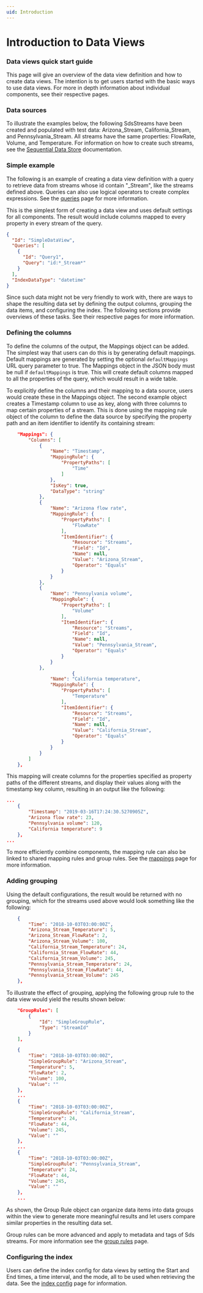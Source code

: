 ```yaml
---
uid: Introduction
---
```


# Introduction to Data Views

### Data views quick start guide

This page will give an overview of the data view definition and how to create data views. The intention is to get users started with the basic ways to use data views. For more in depth information about individual components, see their respective pages.

### Data sources

To illustrate the examples below, the following SdsStreams have been created and populated with test data: Arizona_Stream, California_Stream, and Pennsylvania_Stream. All streams have the same properties: FlowRate, Volume, and Temperature. For information on how to create such streams, see the [Sequential Data Store](xref:sds) documentation. 

### Simple example

The following is an example of creating a data view definition with a query to retrieve data from streams whose id contain "_Stream", like the streams defined above. Queries can also use logical operators to create complex expressions. See the [queries](xref:Queries) page for more information. 

This is the simplest form of creating a data view and uses default settings for all components. The result would include columns mapped to every property in every stream of the query.

```json
{
  "Id": "SimpleDataView",
  "Queries": [
    {
      "Id": "Query1",
      "Query": "id:*_Stream*"
    }
  ],
  "IndexDataType": "datetime"
}
```

Since such data might not be very friendly to work with, there are ways to shape the resulting data set by defining the output columns, grouping the data items, and configuring the index. The following sections provide overviews of these tasks. See their respective pages for more information.

### Defining the columns

To define the columns of the output, the Mappings object can be added. The simplest way that users can do this is by generating default mappings. Default mappings are generated by setting the optional `defaultMappings` URL query parameter to true. The Mappings object in the JSON body must be null if `defaultMappings` is true. This will create default
columns mapped to all the properties of the query, which would result in a wide table. 

To explicitly define the columns and their mapping to a data source, users would create these in the Mappings object. The second example  object creates a Timestamp column to use as key, along with three columns to map certain properties of a stream. This is done using the mapping rule object of the column to define the data source by specifying the property path and an item identifier to identify its containing stream:

```json
    "Mappings": {
        "Columns": [
            {
                "Name": "Timestamp",
                "MappingRule": {
                    "PropertyPaths": [
                        "Time"
                    ]
                },
                "IsKey": true,
                "DataType": "string"
            },
            {
                "Name": "Arizona flow rate",
                "MappingRule": {
                    "PropertyPaths": [
                        "FlowRate"
                    ],
                    "ItemIdentifier": {
                        "Resource": "Streams",
                        "Field": "Id",
                        "Name": null,
                        "Value": "Arizona_Stream",
                        "Operator": "Equals"
                    }
                }
            },
            {
                "Name": "Pennsylvania volume",
                "MappingRule": {
                    "PropertyPaths": [
                        "Volume"
                    ],
                    "ItemIdentifier": {
                        "Resource": "Streams",
                        "Field": "Id",
                        "Name": null,
                        "Value": "Pennsylvania_Stream",
                        "Operator": "Equals"
                    }
                }
            },
                        {
                "Name": "California temperature",
                "MappingRule": {
                    "PropertyPaths": [
                        "Temperature"
                    ],
                    "ItemIdentifier": {
                        "Resource": "Streams",
                        "Field": "Id",
                        "Name": null,
                        "Value": "California_Stream",
                        "Operator": "Equals"
                    }
                }
            }
        ]
    },
```
This mapping will create columns for the properties specified as property paths of the different streams, and display their values along with the timestamp key column, resulting in an output like the following:

```json
...
    {
        "Timestamp": "2019-03-16T17:24:30.5270905Z",
        "Arizona flow rate": 23,
        "Pennsylvania volume": 120,
        "California temperature": 9
    },
...
```

To more efficiently combine components, the mapping rule can also be linked to shared mapping rules and group rules. See the [mappings](xref:Mappings) page for more information.


### Adding grouping

Using the default configurations, the result would be returned with no grouping, which for the streams used above would look something like the following:

```json
    {
        "Time": "2018-10-03T03:00:00Z",
        "Arizona_Stream_Temperature": 5,
        "Arizona_Stream_FlowRate": 2,
        "Arizona_Stream_Volume": 100,
        "California_Stream_Temperature": 24,
        "California_Stream_FlowRate": 44,
        "California_Stream_Volume": 245,
        "Pennsylvania_Stream_Temperature": 24,
        "Pennsylvania_Stream_FlowRate": 44,
        "Pennsylvania_Stream_Volume": 245
    },
```

To illustrate the effect of grouping, applying the following group rule to the data view would yield the results shown below:
```json
    "GroupRules": [
        {
            "Id": "SimpleGroupRule",
            "Type": "StreamId"
        }
    ],
```
```json
    {
        "Time": "2018-10-03T03:00:00Z",
        "SimpleGroupRule": "Arizona_Stream",
        "Temperature": 5,
        "FlowRate": 2,
        "Volume": 100,
        "Value": ""
    },
    ...
    {
        "Time": "2018-10-03T03:00:00Z",
        "SimpleGroupRule": "California_Stream",
        "Temperature": 24,
        "FlowRate": 44,
        "Volume": 245,
        "Value": ""
    },
    ...
    {
        "Time": "2018-10-03T03:00:00Z",
        "SimpleGroupRule": "Pennsylvania_Stream",
        "Temperature": 24,
        "FlowRate": 44,
        "Volume": 245,
        "Value": ""
    },
    ...
```

As shown, the Group Rule object can organize data items into data groups within the view to generate more meaningful results and let users compare similar properties in the resulting data set. 

Group rules can be more advanced and apply to metadata and tags of Sds streams. For more information see the [group rules](xref:GroupRules) page.

### Configuring the index

Users can define the index config for data views by setting the Start and End times, a time interval, and the mode, all to be used when retrieving the data. See the [index config](xref:IndexConfig) page for information.

